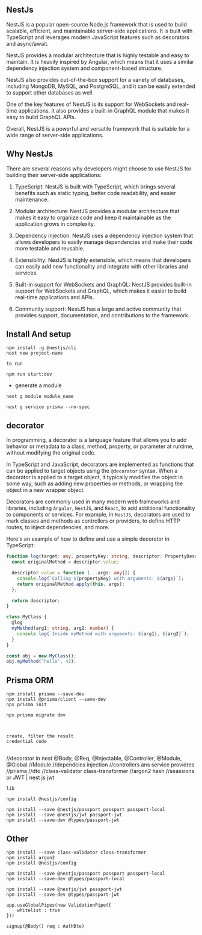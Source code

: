 ## NestJs

NestJS is a popular open-source Node.js framework that is used to build scalable, efficient, and maintainable server-side applications. It is built with TypeScript and leverages modern JavaScript features such as decorators and async/await.

NestJS provides a modular architecture that is highly testable and easy to maintain. It is heavily inspired by Angular, which means that it uses a similar dependency injection system and component-based structure.

NestJS also provides out-of-the-box support for a variety of databases, including MongoDB, MySQL, and PostgreSQL, and it can be easily extended to support other databases as well.

One of the key features of NestJS is its support for WebSockets and real-time applications. It also provides a built-in GraphQL module that makes it easy to build GraphQL APIs.

Overall, NestJS is a powerful and versatile framework that is suitable for a wide range of server-side applications.

## Why NestJs

There are several reasons why developers might choose to use NestJS for building their server-side applications:

1.  TypeScript: NestJS is built with TypeScript, which brings several benefits such as static typing, better code readability, and easier maintenance.
    
2.  Modular architecture: NestJS provides a modular architecture that makes it easy to organize code and keep it maintainable as the application grows in complexity.
    
3.  Dependency injection: NestJS uses a dependency injection system that allows developers to easily manage dependencies and make their code more testable and reusable.
    
4.  Extensibility: NestJS is highly extensible, which means that developers can easily add new functionality and integrate with other libraries and services.
    
5.  Built-in support for WebSockets and GraphQL: NestJS provides built-in support for WebSockets and GraphQL, which makes it easier to build real-time applications and APIs.
    
6.  Community support: NestJS has a large and active community that provides support, documentation, and contributions to the framework.

## Install And setup

```
npm install -g @nestjs/cli
nest new project-name

to run 

npm run start:dev

```


- generate a module
```
nest g module module_name

nest g service prisma --no-spec

```



## decorator

In programming, a decorator is a language feature that allows you to add behavior or metadata to a class, method, property, or parameter at runtime, without modifying the original code.

In TypeScript and JavaScript, decorators are implemented as functions that can be applied to target objects using the `@decorator` syntax. When a decorator is applied to a target object, it typically modifies the object in some way, such as adding new properties or methods, or wrapping the object in a new wrapper object.

Decorators are commonly used in many modern web frameworks and libraries, including `Angular`, `NestJS`, and `React`, to add additional functionality to components or services. For example, in `NestJS`, decorators are used to mark classes and methods as controllers or providers, to define HTTP routes, to inject dependencies, and more.

Here's an example of how to define and use a simple decorator in TypeScript:
```ts
function log(target: any, propertyKey: string, descriptor: PropertyDescriptor) {
  const originalMethod = descriptor.value;

  descriptor.value = function (...args: any[]) {
    console.log(`Calling ${propertyKey} with arguments: ${args}`);
    return originalMethod.apply(this, args);
  };

  return descriptor;
}

class MyClass {
  @log
  myMethod(arg1: string, arg2: number) {
    console.log(`Inside myMethod with arguments: ${arg1}, ${arg2}`);
  }
}

const obj = new MyClass();
obj.myMethod('hello', 42);

```


## Prisma ORM

```
npm install prisma --save-dev
npm install @prisma/client --save-dev
npx prisma init

npx prisma migrate dev



create, filter the result 
credential code

```

## 

//decorator in nest @Body, @Req, @Injectable, @Controller, @Module, @Global
//Module
//dependcies injection
//controllers ans service providres
//prisma
//dto
//class-validator class-transformer
//argon2 hash
//seassions or JWT | nest js jwt 


```
lib

npm install @nestjs/config

npm install --save @nestjs/passport passport passport-local
npm install --save @nestjs/jwt passport-jwt
npm install --save-dev @types/passport-jwt 

```


## Other


```
npm install --save class-validator class-transformer
npm install argon2
npm install @nestjs/config

npm install --save @nestjs/passport passport passport-local
npm install --save-dev @types/passport-local

npm install --save @nestjs/jwt passport-jwt
npm install --save-dev @types/passport-jwt

app.useGlobalPipes(new ValidationPipe({
	whitelist : true
}))

signup(@Body() req : AuthDto)
```